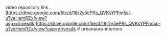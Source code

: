 video repository link..
(https://drive.google.com/file/d/18r2y5ePRs_QVKsYPFm5ai-uTyeHemRZx/view?usp=drivesdk)https://drive.google.com/file/d/18r2y5ePRs_QVKsYPFm5ai-uTyeHemRZx/view?usp=drivesdk # urbanaura-interiors
